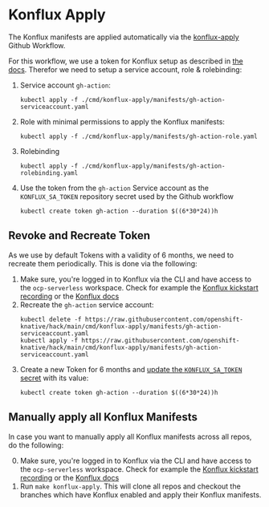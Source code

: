 # Konflux Apply

The Konflux manifests are applied automatically via the [konflux-apply](../../.github/workflows/apply-konflux-manifests.yaml) Github Workflow.

For this workflow, we use a token for Konflux setup as described in [the docs](https://konflux.pages.redhat.com/docs/users/getting-started/getting-access.html#accessing-konflux-via-cli). Therefor we need to setup a service account, role & rolebinding:

1. Service account `gh-action`:
    ```shell
    kubectl apply -f ./cmd/konflux-apply/manifests/gh-action-serviceaccount.yaml
    ```
2. Role with minimal permissions to apply the Konflux manifests:
    ```shell
    kubectl apply -f ./cmd/konflux-apply/manifests/gh-action-role.yaml
      ```
3. Rolebinding
    ```shell
    kubectl apply -f ./cmd/konflux-apply/manifests/gh-action-rolebinding.yaml
    ```
4. Use the token from the `gh-action` Service account as the `KONFLUX_SA_TOKEN` repository secret used by the Github workflow
    ```shell
    kubectl create token gh-action --duration $((6*30*24))h
    ```
   
## Revoke and Recreate Token

As we use by default Tokens with a validity of 6 months, we need to recreate them periodically. This is done via the following:

1. Make sure, you're logged in to Konflux via the CLI and have access to the `ocp-serverless` workspace. Check for example the [Konflux kickstart recording](https://drive.google.com/drive/u/0/folders/0AB3Zk0vHI6ulUk9PVA) or the [Konflux docs](https://gitlab.cee.redhat.com/konflux/docs/users/-/blob/main/topics/getting-started/getting-access.md#accessing-konflux-via-cli)
2. Recreate the `gh-action` service account:
    ```shell
   kubectl delete -f https://raw.githubusercontent.com/openshift-knative/hack/main/cmd/konflux-apply/manifests/gh-action-serviceaccount.yaml
   kubectl apply -f https://raw.githubusercontent.com/openshift-knative/hack/main/cmd/konflux-apply/manifests/gh-action-serviceaccount.yaml
   ```
3. Create a new Token for 6 months and [update the `KONFLUX_SA_TOKEN` secret](https://github.com/openshift-knative/hack/settings/secrets/actions) with its value:
   ```shell
   kubectl create token gh-action --duration $((6*30*24))h
   ```
   
## Manually apply all Konflux Manifests

In case you want to manually apply all Konflux manifests across all repos, do the following:

0. Make sure, you're logged in to Konflux via the CLI and have access to the `ocp-serverless` workspace. Check for example the [Konflux kickstart recording](https://drive.google.com/drive/u/0/folders/0AB3Zk0vHI6ulUk9PVA) or the [Konflux docs](https://gitlab.cee.redhat.com/konflux/docs/users/-/blob/main/topics/getting-started/getting-access.md#accessing-konflux-via-cli)
1. Run `make konflux-apply`. This will clone all repos and checkout the branches which have Konflux enabled and apply their Konflux manifests.
